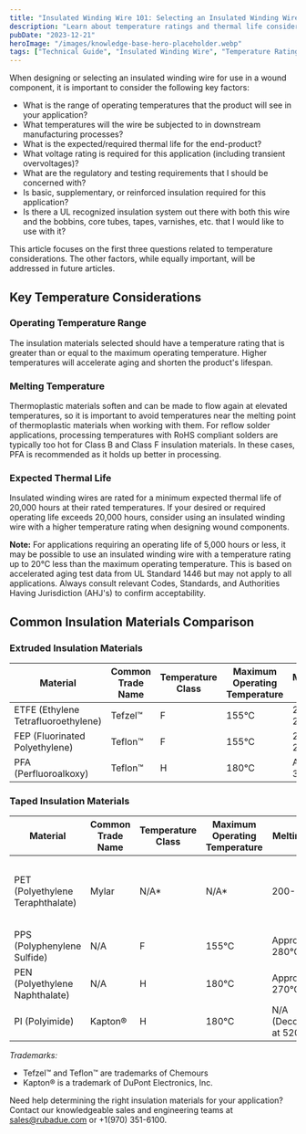 ```yaml
---
title: "Insulated Winding Wire 101: Selecting an Insulated Winding Wire Part I: Temperature Ratings"
description: "Learn about temperature ratings and thermal life considerations when selecting insulated winding wires."
pubDate: "2023-12-21"
heroImage: "/images/knowledge-base-hero-placeholder.webp"
tags: ["Technical Guide", "Insulated Winding Wire", "Temperature Ratings", "Thermal Life", "Reflow Soldering", "Insulation", "OBJT2"]
---
```


When designing or selecting an insulated winding wire for use in a wound component, it is important to consider the following key factors:

- What is the range of operating temperatures that the product will see in your application?
- What temperatures will the wire be subjected to in downstream manufacturing processes?
- What is the expected/required thermal life for the end-product?
- What voltage rating is required for this application (including transient overvoltages)?
- What are the regulatory and testing requirements that I should be concerned with?
- Is basic, supplementary, or reinforced insulation required for this application?
- Is there a UL recognized insulation system out there with both this wire and the bobbins, core tubes, tapes, varnishes, etc. that I would like to use with it?

This article focuses on the first three questions related to temperature considerations. The other factors, while equally important, will be addressed in future articles.

## Key Temperature Considerations

### Operating Temperature Range
The insulation materials selected should have a temperature rating that is greater than or equal to the maximum operating temperature. Higher temperatures will accelerate aging and shorten the product's lifespan.

### Melting Temperature
Thermoplastic materials soften and can be made to flow again at elevated temperatures, so it is important to avoid temperatures near the melting point of thermoplastic materials when working with them. For reflow solder applications, processing temperatures with RoHS compliant solders are typically too hot for Class B and Class F insulation materials. In these cases, PFA is recommended as it holds up better in processing.

### Expected Thermal Life
Insulated winding wires are rated for a minimum expected thermal life of 20,000 hours at their rated temperatures. If your desired or required operating life exceeds 20,000 hours, consider using an insulated winding wire with a higher temperature rating when designing wound components.

**Note:** For applications requiring an operating life of 5,000 hours or less, it may be possible to use an insulated winding wire with a temperature rating up to 20°C less than the maximum operating temperature. This is based on accelerated aging test data from UL Standard 1446 but may not apply to all applications. Always consult relevant Codes, Standards, and Authorities Having Jurisdiction (AHJ's) to confirm acceptability.

## Common Insulation Materials Comparison

### Extruded Insulation Materials

| Material | Common Trade Name | Temperature Class | Maximum Operating Temperature | Melting Point |
|----------|------------------|-------------------|----------------------------|---------------|
| ETFE (Ethylene Tetrafluoroethylene) | Tefzel™ | F | 155°C | 220-280°C |
| FEP (Fluorinated Polyethylene) | Teflon™ | F | 155°C | 255-260°C |
| PFA (Perfluoroalkoxy) | Teflon™ | H | 180°C | Approx. 305°C |

### Taped Insulation Materials

| Material | Common Trade Name | Temperature Class | Maximum Operating Temperature | Melting Point | Notes |
|----------|------------------|-------------------|----------------------------|---------------|--------|
| PET (Polyethylene Teraphthalate) | Mylar | N/A* | N/A* | 200-260°C | Typically used under other tape layers |
| PPS (Polyphenylene Sulfide) | N/A | F | 155°C | Approx. 280°C | |
| PEN (Polyethylene Naphthalate) | N/A | H | 180°C | Approx. 270°C | |
| PI (Polyimide) | Kapton® | H | 180°C | N/A (Decomposes at 520°C) | Typically FEP-backed |

*Trademarks:*
- Tefzel™ and Teflon™ are trademarks of Chemours
- Kapton® is a trademark of DuPont Electronics, Inc.

Need help determining the right insulation materials for your application? Contact our knowledgeable sales and engineering teams at sales@rubadue.com or +1(970) 351-6100.
